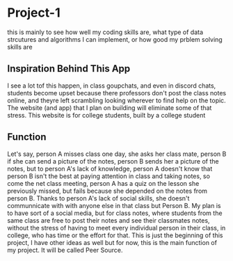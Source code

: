 # Project-1

this is mainly to see how well my coding skills are, what type of data strcutures and algorithms I can implement, or how good my prblem solving skills are

## Inspiration Behind This App
I see a lot tof this happen, in class goupchats, and even in discord chats, students become upset because there professors don't post the class notes online, and theyre left scrambling looking wherever to find help on the topic. The website (and app) that I plan on building will eliminate some of that stress. This website is for college students, built by a college student

## Function
Let's say, person A misses class one day, she asks her class mate, person B if she can send a picture of the notes, person B sends her a picture of the notes, but to person A's lack of knowledge, person A doesn't know that person B isn't the best at paying attention in class and taking notes, so come the net class meeting, person A has a quiz on the lesson she previously missed, but fails because she depended on the notes from person B. Thanks to person A's lack of social skills, she doesn't communnicate with with anyone else in that class but Person B. My plan is to have sort of a social media, but for class notes, where students from the same class are free to post their notes and see their classmates notes, without the stress of having to meet every individual person in their class, in college, who has time or the effort for that. This is just the beginning of this project, I have other ideas as well but for now, this is the main function of my project. It will be called Peer Source.